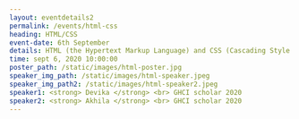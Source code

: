```yaml
---
layout: eventdetails2
permalink: /events/html-css
heading: HTML/CSS
event-date: 6th September
details: HTML (the Hypertext Markup Language) and CSS (Cascading Style Sheets) are two of the core technologies for building Web pages. HTML provides the structure while CSS the (visual and aural) layout of the page.
time: sept 6, 2020 10:00:00
poster_path: /static/images/html-poster.jpg
speaker_img_path: /static/images/html-speaker.jpeg
speaker_img_path2: /static/images/html-speaker2.jpeg
speaker1: <strong> Devika </strong> <br> GHCI scholar 2020
speaker2: <strong> Akhila </strong> <br> GHCI scholar 2020
---
```

